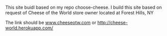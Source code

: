 This site buidl based on my repo choose-cheese. 
I build this site based on request of Cheese of the World store owner located at Forest Hills, NY

The link should be www.cheeseotw.com or http://cheese-world.herokuapp.com/
